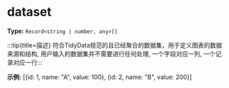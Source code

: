 # dataset

**Type:** `Record<string | number, any>[]`

:::tip{title=描述}
符合TidyData规范的且已经聚合的数据集，用于定义图表的数据来源和结构, 用户输入的数据集并不需要进行任何处理, 一个字段对应一列, 一个记录对应一行:::


 

**示例:**
[{id: 1, name: "A", value: 100}, {id: 2, name: "B", value: 200}]


 

